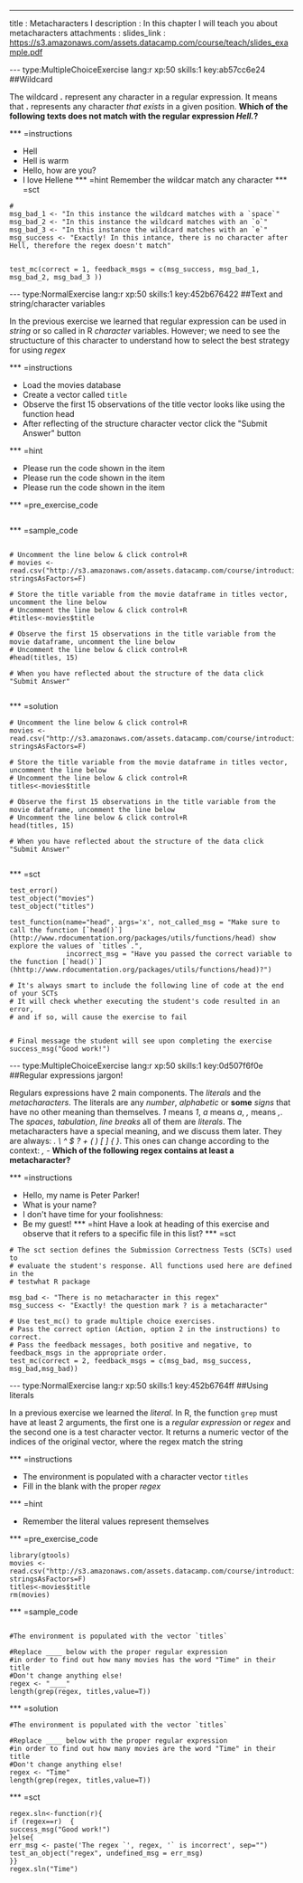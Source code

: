 ---
title       : Metacharacters I
description : In this chapter I will teach you about metacharacters
attachments :
  slides_link : https://s3.amazonaws.com/assets.datacamp.com/course/teach/slides_example.pdf

--- type:MultipleChoiceExercise lang:r xp:50 skills:1 key:ab57cc6e24
##Wildcard

The wildcard **.** represent any character in a regular expression. It means that **.** represents any character *that exists* in a given position. **Which of the following texts does not match with the regular expression *Hell.*?**

*** =instructions
- Hell
- Hell is warm
- Hello, how are you?
- I love Hellene
*** =hint
Remember the wildcar match any character
*** =sct
```{r}
#
msg_bad_1 <- "In this instance the wildcard matches with a `space`"
msg_bad_2 <- "In this instance the wildcard matches with an `o`"
msg_bad_3 <- "In this instance the wildcard matches with an `e`"
msg_success <- "Exactly! In this intance, there is no character after Hell, therefore the regex doesn't match"


test_mc(correct = 1, feedback_msgs = c(msg_success, msg_bad_1, msg_bad_2, msg_bad_3 )) 
```

--- type:NormalExercise lang:r xp:50 skills:1 key:452b676422
##Text and string/character variables

In the previous exercise we learned that regular expression can be used in *string* or so called in R *character* variables. However; we need to see the structucture of this character to understand how to select the best strategy for using *regex*

*** =instructions
- Load the movies database 
- Create a vector called `title`
- Observe the first 15 observations of the title vector looks like using the function head
- After reflecting of the structure character vector click the "Submit Answer" button


*** =hint
- Please run the code shown in the item
- Please run the code shown in the item
- Please run the code shown in the item

*** =pre_exercise_code
```{r}
```
*** =sample_code
```{r}

# Uncomment the line below & click control+R
# movies <- read.csv("http://s3.amazonaws.com/assets.datacamp.com/course/introduction_to_r/movies.csv", stringsAsFactors=F)

# Store the title variable from the movie dataframe in titles vector, uncomment the line below
# Uncomment the line below & click control+R
#titles<-movies$title

# Observe the first 15 observations in the title variable from the movie dataframe, uncomment the line below
# Uncomment the line below & click control+R
#head(titles, 15)

# When you have reflected about the structure of the data click "Submit Answer"


```

*** =solution
```{r}
# Uncomment the line below & click control+R
movies <- read.csv("http://s3.amazonaws.com/assets.datacamp.com/course/introduction_to_r/movies.csv", stringsAsFactors=F)

# Store the title variable from the movie dataframe in titles vector, uncomment the line below
# Uncomment the line below & click control+R
titles<-movies$title

# Observe the first 15 observations in the title variable from the movie dataframe, uncomment the line below
# Uncomment the line below & click control+R
head(titles, 15)

# When you have reflected about the structure of the data click "Submit Answer"


```

*** =sct
```{r}
test_error()
test_object("movies")
test_object("titles")

test_function(name="head", args='x', not_called_msg = "Make sure to call the function [`head()`](http://www.rdocumentation.org/packages/utils/functions/head) show explore the values of `titles`.",
              incorrect_msg = "Have you passed the correct variable to the function [`head()`](hhttp://www.rdocumentation.org/packages/utils/functions/head)?")   

# It's always smart to include the following line of code at the end of your SCTs
# It will check whether executing the student's code resulted in an error, 
# and if so, will cause the exercise to fail


# Final message the student will see upon completing the exercise
success_msg("Good work!")
```
--- type:MultipleChoiceExercise lang:r xp:50 skills:1 key:0d507f6f0e
##Regular expressions jargon!

Regulars expressions have 2 main components. The *literals* and the *metacharacters*. The literals are any *number*, *alphabetic* or **some** *signs* that have no other meaning than themselves. *1* means *1*, *a* means *a*, *,* means *,*. The *spaces*, *tabulation*, *line breaks* all of them are *literals*. The metacharacters have a special meaning, and we discuss them later. They are always: *.  \  ^  $  ?  +  ( )  [ ]  { }*. This ones can change according to the context: *, -*
**Which of the following regex contains at least a metacharacter?**

*** =instructions
- Hello, my name is Peter Parker!
- What is your name?
- I don't have time for your foolishness: 
- Be my guest!
*** =hint
Have a look at heading of this exercise and observe that it refers to a specific file in this list?
*** =sct
```{r}
# The sct section defines the Submission Correctness Tests (SCTs) used to
# evaluate the student's response. All functions used here are defined in the 
# testwhat R package

msg_bad <- "There is no metacharacter in this regex"
msg_success <- "Exactly! the question mark ? is a metacharacter"

# Use test_mc() to grade multiple choice exercises. 
# Pass the correct option (Action, option 2 in the instructions) to correct.
# Pass the feedback messages, both positive and negative, to feedback_msgs in the appropriate order.
test_mc(correct = 2, feedback_msgs = c(msg_bad, msg_success, msg_bad,msg_bad)) 
```

--- type:NormalExercise lang:r xp:50 skills:1 key:452b6764ff
##Using literals

In a previous exercise we learned the *literal*. In R, the function `grep` must have at least 2 arguments, the first one is a *regular expression* or *regex* and the second one is a test character vector. It returns a numeric vector of the indices of the original vector, where the regex match the string

*** =instructions
- The environment is populated with a character vector `titles`
- Fill in the blank with the proper *regex*


*** =hint
- Remember the literal values represent themselves


*** =pre_exercise_code
```{r}
library(gtools)
movies <- read.csv("http://s3.amazonaws.com/assets.datacamp.com/course/introduction_to_r/movies.csv", stringsAsFactors=F)
titles<-movies$title
rm(movies)

```
*** =sample_code
```{r}

#The environment is populated with the vector `titles`

#Replace ____ below with the proper regular expression 
#in order to find out how many movies has the word "Time" in their title
#Don't change anything else!
regex <- "____"
length(grep(regex, titles,value=T))

```

*** =solution
```{r}
#The environment is populated with the vector `titles`

#Replace ____ below with the proper regular expression
#in order to find out how many movies are the word "Time" in their title
#Don't change anything else!
regex <- "Time"
length(grep(regex, titles,value=T))

```

*** =sct
```{r}
regex.sln<-function(r){
if (regex==r)  {
success_msg("Good work!")
}else{
err_msg <- paste('The regex `', regex, '` is incorrect', sep="")
test_an_object("regex", undefined_msg = err_msg)
}}
regex.sln("Time")

```